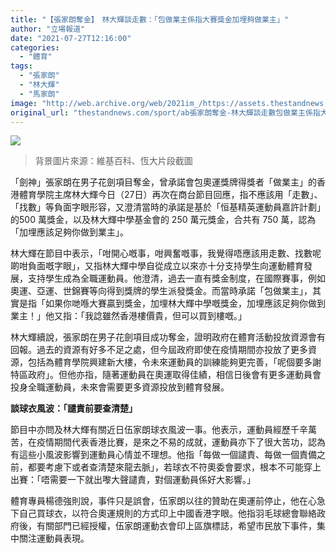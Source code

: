 ```yaml
---
title: "【張家朗奪金】　林大輝談走數：「包做業主係指大賽獎金加埋夠做業主」"
author: "立場報道"
date: "2021-07-27T12:16:00"
categories:
  - "體育"
tags:
  - "張家朗"
  - "林大輝"
  - "馬家朗"
image: "http://web.archive.org/web/2021im_/https://assets.thestandnews.com/media/photos/fai-04.png"
original_url: "thestandnews.com/sport/ab張家朗奪金-林大輝談走數包做業主係指大賽獎金加埋夠做業主"
---
```

![](http://web.archive.org/web/2021im_/https://assets.thestandnews.com/media/photos/fai-04.png)
> 背景圖片來源：維基百科、恆大片段截圖

「劍神」張家朗在男子花劍項目奪金，曾承諾會包奧運獎牌得獎者「做業主」的香港體育學院主席林大輝今日（27日）再次在商台節目回應，指不應該用「走數」、「找數」等負面字眼形容，又澄清當時的承諾是基於「恒基精英運動員嘉許計劃」的500 萬獎金，以及林大輝中學基金會的 250 萬元獎金，合共有 750 萬，認為「加埋應該足夠你做到業主」。

林大輝在節目中表示，「咁開心嘅事，咁興奮嘅事，我覺得唔應該用走數、找數呢啲咁負面嘅字眼」，又指林大輝中學自從成立以來亦十分支持學生向運動體育發展，支持學生成為全職運動員。他澄清，過去一直有獎金制度，在國際賽事，例如奧運、亞運、世錦賽等向得到獎牌的學生派發獎金。而當時承諾「包做業主」，其實是指「如果你哋喺大賽贏到獎金，加埋林大輝中學嘅獎金，加埋應該足夠你做到業主！」他又指：「我諗雖然香港樓價貴，但可以買到樓嘅。」

林大輝續說，張家朗在男子花劍項目成功奪金，證明政府在體育活動投放資源會有回報。過去的資源有好多不足之處，但今屆政府即使在疫情期間亦投放了更多資源，包括為體育學院興建新大樓，令未來運動員的訓練能夠更完善，「呢個要多謝特區政府」。但他亦指，隨著運動員在奧運取得佳績，相信日後會有更多運動員會投身全職運動員，未來會需要更多資源投放到體育發展。

**談球衣風波：「譴責前要查清楚」**

節目中亦問及林大輝有關近日伍家朗球衣風波一事。他表示，運動員經歷千辛萬苦，在疫情期間代表香港比賽，是來之不易的成就，運動員亦下了很大苦功，認為有這些小風波影響到運動員心情並不理想。他指「每做一個譴責、每做一個責備之前，都要考慮下或者查清楚來龍去脈」，若球衣不符奧委會要求，根本不可能穿上出賽：「唔需要一下就出嚟大聲譴責，對個運動員係好大影響。」

體育專員楊德強則說，事件只是誤會，伍家朗以往的贊助在奧運前停止，他在心急下自己買球衣，以符合奧運規則的方式印上中國香港字眼。他指羽毛球總會聯絡政府後，有關部門已經授權，伍家朗運動衣會印上區旗標誌，希望市民放下事件，集中關注運動員表現。